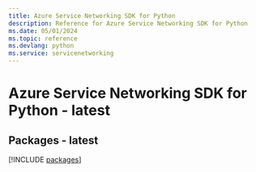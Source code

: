 ```yaml
---
title: Azure Service Networking SDK for Python
description: Reference for Azure Service Networking SDK for Python
ms.date: 05/01/2024
ms.topic: reference
ms.devlang: python
ms.service: servicenetworking
---
```

# Azure Service Networking SDK for Python - latest
## Packages - latest
[!INCLUDE [packages](service-networking-index.md)]